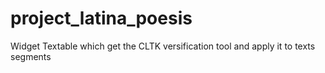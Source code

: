 # project_latina_poesis
Widget Textable which get the CLTK versification tool and apply it to texts segments
